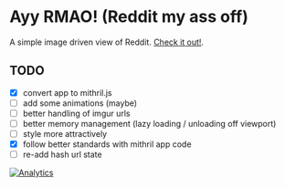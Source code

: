 # Ayy RMAO! (Reddit my ass off)

A simple image driven view of Reddit. [Check it out!](http://fuzetsu.github.com/ayy-rmao).

## TODO

- [x] convert app to mithril.js
- [ ] add some animations (maybe)
- [ ] better handling of imgur urls
- [ ] better memory management (lazy loading / unloading off viewport)
- [ ] style more attractively
- [x] follow better standards with mithril app code
- [ ] re-add hash url state

[![Analytics](https://ga-beacon.appspot.com/UA-61974780-1/ayy-rmao/README)](https://github.com/igrigorik/ga-beacon)
